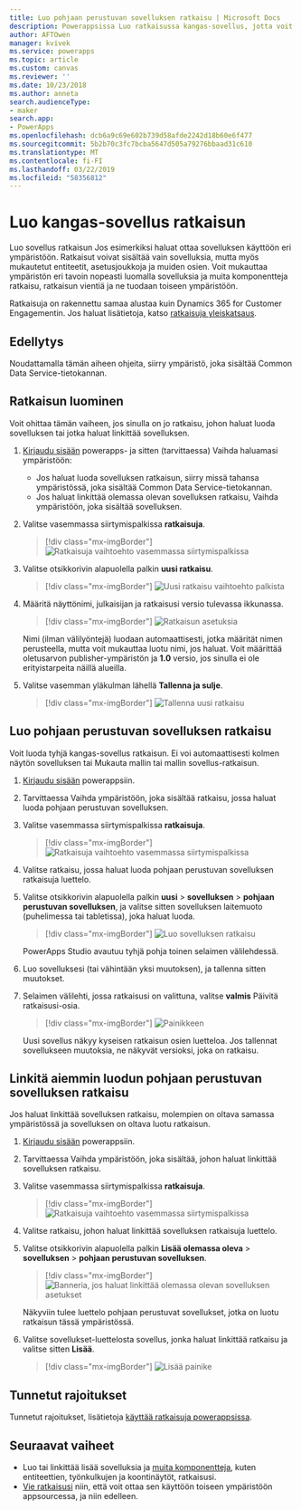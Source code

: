 ```yaml
---
title: Luo pohjaan perustuvan sovelluksen ratkaisu | Microsoft Docs
description: Powerappsissa Luo ratkaisussa kangas-sovellus, jotta voit ottaa sovelluksen käyttöön toiseen ympäristöön
author: AFTOwen
manager: kvivek
ms.service: powerapps
ms.topic: article
ms.custom: canvas
ms.reviewer: ''
ms.date: 10/23/2018
ms.author: anneta
search.audienceType:
- maker
search.app:
- PowerApps
ms.openlocfilehash: dcb6a9c69e602b739d58afde2242d18b60e6f477
ms.sourcegitcommit: 5b2b70c3fc7bcba5647d505a79276bbaad31c610
ms.translationtype: MT
ms.contentlocale: fi-FI
ms.lasthandoff: 03/22/2019
ms.locfileid: "58356812"
---
```

# <a name="create-a-canvas-app-from-within-a-solution"></a>Luo kangas-sovellus ratkaisun

Luo sovellus ratkaisun Jos esimerkiksi haluat ottaa sovelluksen käyttöön eri ympäristöön. Ratkaisut voivat sisältää vain sovelluksia, mutta myös mukautetut entiteetit, asetusjoukkoja ja muiden osien. Voit mukauttaa ympäristön eri tavoin nopeasti luomalla sovelluksia ja muita komponentteja ratkaisu, ratkaisun vientiä ja ne tuodaan toiseen ympäristöön.

Ratkaisuja on rakennettu samaa alustaa kuin Dynamics 365 for Customer Engagementin. Jos haluat lisätietoja, katso [ratkaisuja yleiskatsaus](../common-data-service/solutions-overview.md).

## <a name="prerequisite"></a>Edellytys

Noudattamalla tämän aiheen ohjeita, siirry ympäristö, joka sisältää Common Data Service-tietokannan.

## <a name="create-a-solution"></a>Ratkaisun luominen

Voit ohittaa tämän vaiheen, jos sinulla on jo ratkaisu, johon haluat luoda sovelluksen tai jotka haluat linkittää sovelluksen.

1. [Kirjaudu sisään](https://web.powerapps.com?utm_source=padocs&utm_medium=linkinadoc&utm_campaign=referralsfromdoc) powerapps- ja sitten (tarvittaessa) Vaihda haluamasi ympäristöön:

    - Jos haluat luoda sovelluksen ratkaisun, siirry missä tahansa ympäristössä, joka sisältää Common Data Service-tietokannan.
    - Jos haluat linkittää olemassa olevan sovelluksen ratkaisu, Vaihda ympäristöön, joka sisältää sovelluksen.

1. Valitse vasemmassa siirtymispalkissa **ratkaisuja**.

    > [!div class="mx-imgBorder"]
    > ![Ratkaisuja vaihtoehto vasemmassa siirtymispalkissa](./media/add-app-solution/left-nav.png "ratkaisuja vaihtoehto vasemmassa siirtymispalkissa")

1. Valitse otsikkorivin alapuolella palkin **uusi ratkaisu**.

    > [!div class="mx-imgBorder"]
    > ![Uusi ratkaisu vaihtoehto palkista](./media/add-app-solution/banner-new-solution.png "nauhan vaihtoehto uusi ratkaisu")

1. Määritä näyttönimi, julkaisijan ja ratkaisusi versio tulevassa ikkunassa.

    > [!div class="mx-imgBorder"]
    > ![Ratkaisun asetuksia](./media/add-app-solution/configure-new-solution.png "ratkaisun asetuksia")

    Nimi (ilman välilyöntejä) luodaan automaattisesti, jotka määrität nimen perusteella, mutta voit mukauttaa luotu nimi, jos haluat. Voit määrittää oletusarvon publisher-ympäristön ja **1.0** versio, jos sinulla ei ole erityistarpeita näillä alueilla.

1. Valitse vasemman yläkulman lähellä **Tallenna ja sulje**.

    > [!div class="mx-imgBorder"]
    > ![Tallenna uusi ratkaisu](./media/add-app-solution/save-new-solution.png "Tallenna uusi ratkaisu")

## <a name="create-a-canvas-app-in-a-solution"></a>Luo pohjaan perustuvan sovelluksen ratkaisu

Voit luoda tyhjä kangas-sovellus ratkaisun. Ei voi automaattisesti kolmen näytön sovelluksen tai Mukauta mallin tai mallin sovellus-ratkaisun.

1. [Kirjaudu sisään](https://web.powerapps.com?utm_source=padocs&utm_medium=linkinadoc&utm_campaign=referralsfromdoc) powerappsiin.

1. Tarvittaessa Vaihda ympäristöön, joka sisältää ratkaisu, jossa haluat luoda pohjaan perustuvan sovelluksen.

1. Valitse vasemmassa siirtymispalkissa **ratkaisuja**.

    > [!div class="mx-imgBorder"]
    > ![Ratkaisuja vaihtoehto vasemmassa siirtymispalkissa](./media/add-app-solution/left-nav.png "ratkaisuja vaihtoehto vasemmassa siirtymispalkissa")

1. Valitse ratkaisu, jossa haluat luoda pohjaan perustuvan sovelluksen ratkaisuja luettelo.

1. Valitse otsikkorivin alapuolella palkin **uusi** > **sovelluksen** > **pohjaan perustuvan sovelluksen**, ja valitse sitten sovelluksen laitemuoto (puhelimessa tai tabletissa), joka haluat luoda.

    > [!div class="mx-imgBorder"]
    > ![Luo sovelluksen ratkaisu](./media/add-app-solution/new-option.png "asetukset, voit luoda sovelluksen ratkaisu")

    PowerApps Studio avautuu tyhjä pohja toinen selaimen välilehdessä.

1. Luo sovelluksesi (tai vähintään yksi muutoksen), ja tallenna sitten muutokset.

1. Selaimen välilehti, jossa ratkaisusi on valittuna, valitse **valmis** Päivitä ratkaisusi-osia.

    > [!div class="mx-imgBorder"]
    > ![Painikkeen](./media/add-app-solution/done-button.png "valmis-painike")

    Uusi sovellus näkyy kyseisen ratkaisun osien luetteloa. Jos tallennat sovellukseen muutoksia, ne näkyvät versioksi, joka on ratkaisu.

## <a name="link-an-existing-canvas-app-to-a-solution"></a>Linkitä aiemmin luodun pohjaan perustuvan sovelluksen ratkaisu

Jos haluat linkittää sovelluksen ratkaisu, molempien on oltava samassa ympäristössä ja sovelluksen on oltava luotu ratkaisun.

1. [Kirjaudu sisään](https://web.powerapps.com?utm_source=padocs&utm_medium=linkinadoc&utm_campaign=referralsfromdoc) powerappsiin.

1. Tarvittaessa Vaihda ympäristöön, joka sisältää, johon haluat linkittää sovelluksen ratkaisu.

1. Valitse vasemmassa siirtymispalkissa **ratkaisuja**.

    > [!div class="mx-imgBorder"]
    > ![Ratkaisuja vaihtoehto vasemmassa siirtymispalkissa](./media/add-app-solution/left-nav.png "ratkaisuja vaihtoehto vasemmassa siirtymispalkissa")

1. Valitse ratkaisu, johon haluat linkittää sovelluksen ratkaisuja luettelo.

1. Valitse otsikkorivin alapuolella palkin **Lisää olemassa oleva** > **sovelluksen** > **pohjaan perustuvan sovelluksen**.

    > [!div class="mx-imgBorder"]
    > ![Banneria, jos haluat linkittää olemassa olevan sovelluksen asetukset](./media/add-app-solution/add-existing.png "Banneria, jos haluat linkittää olemassa olevan sovelluksen asetukset")

    Näkyviin tulee luettelo pohjaan perustuvat sovellukset, jotka on luotu ratkaisun tässä ympäristössä.

1. Valitse sovellukset-luettelosta sovellus, jonka haluat linkittää ratkaisu ja valitse sitten **Lisää**.

    > [!div class="mx-imgBorder"]
    > ![Lisää painike](./media/add-app-solution/add-button.png "Lisää-painike")

## <a name="known-limitations"></a>Tunnetut rajoitukset

Tunnetut rajoitukset, lisätietoja [käyttää ratkaisuja powerappsissa](../common-data-service/use-solution-explorer.md#known-limitations). 

## <a name="next-steps"></a>Seuraavat vaiheet

- Luo tai linkittää lisää sovelluksia ja [muita komponentteja](../common-data-service/use-solution-explorer.md), kuten entiteettien, työnkulkujen ja koontinäytöt, ratkaisusi.
- [Vie ratkaisusi](../common-data-service/import-update-export-solutions.md) niin, että voit ottaa sen käyttöön toiseen ympäristöön appsourcessa, ja niin edelleen.
